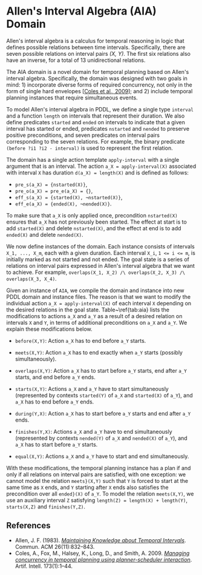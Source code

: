 # Allen's Interval Algebra (AIA) Domain

Allen's interval algebra is a calculus for temporal reasoning in logic that defines possible relations between time intervals. Specifically, there are seven possible relations on interval pairs _(X, Y)_. The first six relations also have an inverse, for a total of 13 unidirectional relations.

The AIA domain is a novel domain for temporal planning based on Allen's interval algebra. Specifically, the domain was designed with two goals in mind: 1) incorporate diverse forms of required concurrency, not only in the form of single hard envelopes [[Coles et al., 2009](#ref-tmp-planning-dls)]; and 2) include temporal planning instances that require simultaneous events.

To model Allen's interval algebra in PDDL, we define a single type `interval` and a function `length` on intervals that represent their duration. We also define predicates `started` and `ended` on intervals to indicate that a given interval has started or ended, predicates `nstarted` and `nended` to preserve positive preconditions, and seven predicates on interval pairs corresponding to the seven relations. For example, the binary predicate `(before ?i1 ?i2 - interval)` is used to represent the first relation.

The domain has a single action template `apply-interval` with a single argument that is an interval. The action `a_X = apply-interval(X)` associated with interval `X` has duration `d(a_X) = length(X)` and is defined as follows:

* `pre_s(a_X) = {nstarted(X)}`,
* `pre_o(a_X) = pre_e(a_X) = {}`,
* `eff_s(a_X) = {started(X), ¬nstarted(X)}`,
* `eff_e(a_X) = {ended(X), ¬nended(X)}`.

To make sure that `a_X` is only applied once, precondition `nstarted(X)` ensures that `a_X` has not previously been started. The effect at start is to add `started(X)` and delete `nstarted(X)`, and the effect at end is to add `ended(X)` and delete `nended(X)`.

We now define instances of the domain. Each instance consists of intervals `X_1, ..., X_m`, each with a given duration. Each interval `X_i`, `1 <= i <= m`, is initially marked as not started and not ended. The goal state is a series of relations on interval pairs expressed in Allen's interval algebra that we want to achieve. For example, `overlaps(X_1, X_2) /\ overlaps(X_2, X_3) /\ overlaps(X_3, X_4)`.

Given an instance of `AIA`, we compile the domain and instance into new PDDL domain and instance files. The reason is that we want to modify the individual action `a_X = apply-interval(X)` of each interval `X` depending on the desired relations in the goal state. Table~\ref{tab:aia} lists the modifications to actions `a_X` and `a_Y` as a result of a desired relation on intervals `X` and `Y`, in terms of additional preconditions on `a_X` and `a_Y`. We explain these modifications below.


* `before(X,Y)`: Action `a_X` has to end before `a_Y` starts.

* `meets(X,Y)`: Action `a_X` has to end exactly when `a_Y` starts (possibly simultaneously).
        
* `overlaps(X,Y)`: Action `a_X` has to start before `a_Y` starts, end after `a_Y` starts, and end before `a_Y` ends.

* `starts(X,Y)`: Actions `a_X` and `a_Y` have to start simultaneously (represented by contexts `started(Y)` of `a_X` and `started(X)` of `a_Y`), and `a_X` has to end before `a_Y` ends.

* `during(Y,X)`: Action `a_X` has to start before `a_Y` starts and end after `a_Y` ends.

* `finishes(Y,X)`: Actions `a_X` and `a_Y` have to end simultaneously (represented by contexts `nended(Y)` of `a_X` and `nended(X)` of `a_Y`), and `a_X` has to start before `a_Y` starts.

* `equal(X,Y)`: Actions `a_X` and `a_Y` have to start and end simultaneously.
        
With these modifications, the temporal planning instance has a plan if and only if all relations on interval pairs are satisfied, with one exception: we cannot model the relation `meets}(X,Y)` such that `Y` is forced to start at the same time as `X` ends, and `Y` starting after `X` ends also satisfies the precondition over all `ended}(X)` of `a_Y`. To model the relation `meets(X,Y)`, we use an auxiliary interval `Z` satisfying `length(Z) = length(X) + length(Y)`, `starts(X,Z)` and `finishes(Y,Z)`.

## References
* <a name="ref-tmp-planning-allen">Allen, J. F. (1983).</a> [_Maintaining Knowledge about Temporal Intervals_](https://dl.acm.org/citation.cfm?doid=182.358434). Commun. ACM 26(11):832–843.
* <a name="ref-tmp-planning-dls">Coles, A., Fox, M., Halsey, K., Long, D., and Smith, A.</a> 2009. [_Managing concurrency in temporal planning using planner-scheduler interaction_](https://www.sciencedirect.com/science/article/pii/S0004370208000994). Artif. Intell. 173(1):1–44.

